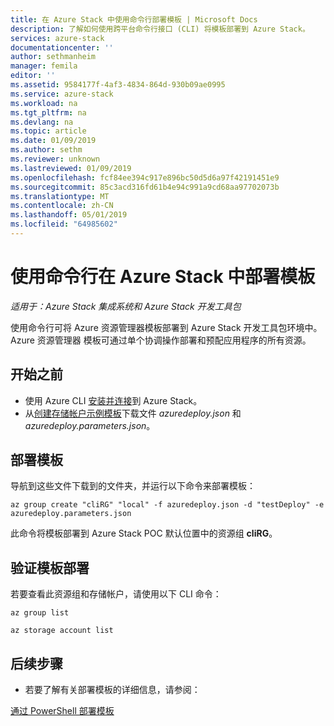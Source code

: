 ```yaml
---
title: 在 Azure Stack 中使用命令行部署模板 | Microsoft Docs
description: 了解如何使用跨平台命令行接口 (CLI) 将模板部署到 Azure Stack。
services: azure-stack
documentationcenter: ''
author: sethmanheim
manager: femila
editor: ''
ms.assetid: 9584177f-4af3-4834-864d-930b09ae0995
ms.service: azure-stack
ms.workload: na
ms.tgt_pltfrm: na
ms.devlang: na
ms.topic: article
ms.date: 01/09/2019
ms.author: sethm
ms.reviewer: unknown
ms.lastreviewed: 01/09/2019
ms.openlocfilehash: fcf84ee394c917e896bc50d5d6a97f42191451e9
ms.sourcegitcommit: 85c3acd316fd61b4e94c991a9cd68aa97702073b
ms.translationtype: MT
ms.contentlocale: zh-CN
ms.lasthandoff: 05/01/2019
ms.locfileid: "64985602"
---
```

# <a name="deploy-templates-in-azure-stack-using-the-command-line"></a>使用命令行在 Azure Stack 中部署模板

*适用于：Azure Stack 集成系统和 Azure Stack 开发工具包*

使用命令行可将 Azure 资源管理器模板部署到 Azure Stack 开发工具包环境中。 Azure 资源管理器 模板可通过单个协调操作部署和预配应用程序的所有资源。

## <a name="before-you-begin"></a>开始之前

- 使用 Azure CLI [安装并连接](azure-stack-version-profiles-azurecli2.md)到 Azure Stack。
- 从[创建存储帐户示例模板](https://github.com/Azure/AzureStack-QuickStart-Templates/tree/master/101-create-storage-account)下载文件 *azuredeploy.json* 和 *azuredeploy.parameters.json*。

## <a name="deploy-template"></a>部署模板

导航到这些文件下载到的文件夹，并运行以下命令来部署模板：

```azurecli
az group create "cliRG" "local" -f azuredeploy.json -d "testDeploy" -e azuredeploy.parameters.json
```

此命令将模板部署到 Azure Stack POC 默认位置中的资源组 **cliRG**。

## <a name="validate-template-deployment"></a>验证模板部署

若要查看此资源组和存储帐户，请使用以下 CLI 命令：

```azurecli
az group list

az storage account list
```

## <a name="next-steps"></a>后续步骤

- 若要了解有关部署模板的详细信息，请参阅：

[通过 PowerShell 部署模板](azure-stack-deploy-template-powershell.md)

